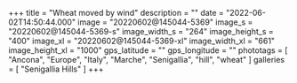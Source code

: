 +++
title = "Wheat moved by wind"
description = ""
date = "2022-06-02T14:50:44.000"
image = "20220602@145044-5369"
image_s = "20220602@145044-5369-s"
image_width_s = "264"
image_height_s = "400"
image_xl = "20220602@145044-5369-xl"
image_width_xl = "661"
image_height_xl = "1000"
gps_latitude = ""
gps_longitude = ""
phototags = [ "Ancona", "Europe", "Italy", "Marche", "Senigallia", "hill", "wheat" ]
galleries = [ "Senigallia Hills" ]
+++
